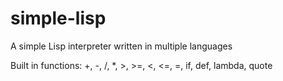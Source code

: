 # simple-lisp
A simple Lisp interpreter written in multiple languages

Built in functions: +, -, /, *, >, >=, <, <=, =, if, def, lambda, quote

